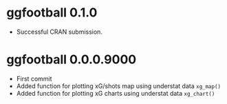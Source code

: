 # ggfootball 0.1.0

* Successful CRAN submission.

# ggfootball 0.0.0.9000

* First commit
* Added function for plotting xG/shots map using understat data `xg_map()`
* Added function for plotting xG charts using understat data `xg_chart()`
